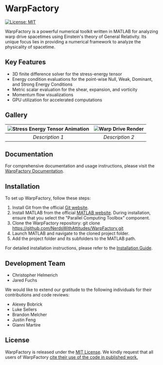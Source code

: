 # WarpFactory

[![License: MIT](https://img.shields.io/badge/License-MIT-yellow.svg)](https://opensource.org/licenses/MIT)

WarpFactory is a powerful numerical toolkit written in MATLAB for analyzing warp drive spacetimes using Einstein's theory of General Relativity. Its unique focus lies in providing a numerical framework to analyze the physicality of spacetime.

## Key Features

- 3D finite difference solver for the stress-energy tensor
- Energy condition evaluations for the point-wise Null, Weak, Dominant, and Strong Energy Conditions
- Metric scalar evaluation for the shear, expansion, and vorticity
- Momentum flow visualizations
- GPU utilization for accelerated computations

## Gallery

|![Stress Energy Tensor Animation](Visualizer/images/AlcubierreMomentumFlow.gif)|![Warp Drive Render](Visualizer/images/Alcubierre_v0P5_4K_3.png)|
|:------------------------------:|:------------------------------:|
|*Description 1*|*Description 2*|

## Documentation

For comprehensive documentation and usage instructions, please visit the [WarpFactory Documentation](https://applied-physics.gitbook.io/warp-factory).

## Installation

To set up WarpFactory, follow these steps:

1. Install Git from the official [Git website](https://git-scm.com/).
2. Install MATLAB from the official [MATLAB website](https://www.mathworks.com/products/matlab.html). During installation, ensure that you select the "Parallel Computing Toolbox" component.
3. Clone the WarpFactory repository: git clone https://github.com/NerdsWithAttitudes/WarpFactory.git
4. Launch MATLAB and navigate to the cloned project folder.
5. Add the project folder and its subfolders to the MATLAB path.

For detailed installation instructions, please refer to the [Installation Guide](https://applied-physics.gitbook.io/warp-factory/overview/installing-warp-factory).

## Development Team

- Christopher Helmerich
- Jared Fuchs

We would like to extend our gratitude to the following individuals for their contributions and code reviews:
- Alexey Bobrick
- Luke Sellers
- Brandon Melcher
- Justin Feng
- Gianni Martire

## License

WarpFactory is released under the [MIT License](https://opensource.org/licenses/MIT). We kindly request that all users of WarpFactory [cite their use of the code in published work.](https://applied-physics.gitbook.io/warp-factory/general/citing-warp-factory)
